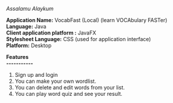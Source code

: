 _Assalamu Alaykum_

**Application Name:** VocabFast (Local) (learn VOCAbulary FASTer)  
**Language:** Java  
**Client application platform :** JavaFX  
**Stylesheet Language:** CSS (used for application interface)  
**Platform:** Desktop

**Features  
-----------**
1. Sign up and login
1. You can make your own wordlist.
2. You can delete and edit words from your list.
3. You can play word quiz and see your result. 
